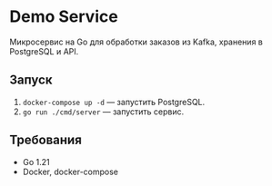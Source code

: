 # Demo Service
Микросервис на Go для обработки заказов из Kafka, хранения в PostgreSQL и API.

## Запуск
1. `docker-compose up -d` — запустить PostgreSQL.
2. `go run ./cmd/server` — запустить сервис.

## Требования
- Go 1.21
- Docker, docker-compose